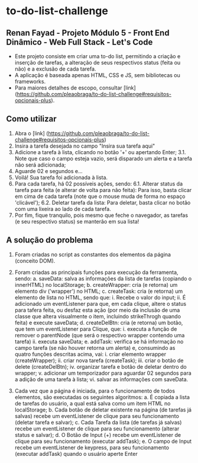 # to-do-list-challenge

## Renan Fayad - Projeto Módulo 5 - Front End Dinâmico - Web Full Stack - Let's Code
- Este projeto consiste em criar uma to-do list, permitindo a criação e inserção de tarefas, a alteração de seus respectivos status (feita ou não) e a exclusão de cada tarefa.
- A aplicação é baseada apenas HTML, CSS e JS, sem bibliotecas ou frameworks.
- Para maiores detalhes de escopo, consultar [link] (https://github.com/pleaobraga/to-do-list-challenge#requisitos-opcionais-plus).

## Como utilizar

1. Abra o [link] (https://github.com/pleaobraga/to-do-list-challenge#requisitos-opcionais-plus)
2. Insira a tarefa desejada no campo "Insira sua tarefa aqui"
3. Adicione a tarefa à lista, clicando no botão '+' ou apertando Enter;
    3.1. Note que caso o campo esteja vazio, será disparado um alerta e a tarefa não será adicionada;
4. Aguarde 02 e segundos e...
5. Voilá! Sua tarefa foi adicionada à lista.
6. Para cada tarefa, há 02 possíveis ações, sendo:
    6.1. Alterar status da tarefa para feita (e alterar de volta para não feita):
        Para isso, basta clicar em cima de cada tarefa (note que o mouse muda de forma no espaço 'clicável');
    6.2. Deletar tarefa da lista:
        Para deletar, basta clicar no botão com uma lixeira ao lado de cada tarefa.
7. Por fim, fique tranquilo, pois mesmo que feche o navegador, as tarefas (e seu respectivo status) se manterão em sua lista!

## A solução do problema

1. Foram criadas no script as constantes dos elementos da página (conceito DOM).

2. Foram criadas as principais funções para execução da ferramenta, sendo:
    a. saveData: salva as informações da lista de tarefas (copiando o innerHTML) no localStorage;
    b. createWrapper: cria (e retorna) um elemento div ('wrapper') no HTML;
    c. createTask: cria (e retorna) um elemento de lista no HTML, sendo que:
        i. Recebe o valor do input;
        ii. É adicionado um eventListener para que, em cada clique, altere o status para tafera feita, ou desfaz esta ação (por meio da inclusão de uma classe que altera visualmente o item, incluindo strikeThrogh quando feita) e execute saveData;
    d. createDelBtn: cria (e retorna) um botão, que tem um eventListener para Clique, que:
        i. executa a função de remover o parentNode (que será o respectivo wrapper contendo uma tarefa)
        ii. executa saveData;
    e. addTask: verifica se há informação no campo tarefa (se não houver retorna um alerta) e, consumindo as quatro funções descritas acima, vai:
        i. criar elemento wrapper (createWrapper);
        ii. criar nova tarefa (createTask);
        iii. criar o botão de delete (createDelBtn);
        iv. organizar tarefa e botão de deletar dentro do wrapper;
        v. adicionar um temporizador para aguardar 02 segundos para a adição de uma tarefa à lista;
        vi. salvar as informações com saveData.

3. Cada vez que a página é iniciada, para o funcionamento de todos elementos, são executadas os seguintes algoritmos:
    a. É copiada a lista de tarefas do usuário, a qual está salva como um item HTML no localStorage;
    b. Cada botão de deletar existente na página (de tarefas já salvas) recebe um eventListener de clique para seu funcionamento (deletar tarefa e salvar);
    c. Cada Tarefa da lista (de tarefas já salvas) recebe um eventListener de clique para seu funcionamento (alterar status e salvar);
    d. O Botão de Input (+) recebe um eventListener de clique para seu funcionamento (executar addTask);
    e. O campo de Input recebe um eventListener de keypress, para seu funcionamento (executar addTask) quando o usuário aperte Enter
